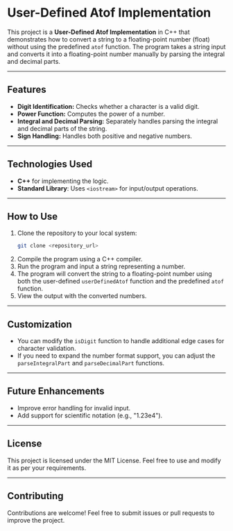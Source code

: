 # User-Defined Atof Implementation

This project is a **User-Defined Atof Implementation** in C++ that demonstrates how to convert a string to a floating-point number (float) without using the predefined `atof` function. The program takes a string input and converts it into a floating-point number manually by parsing the integral and decimal parts.

---

## Features
- **Digit Identification:** Checks whether a character is a valid digit.
- **Power Function:** Computes the power of a number.
- **Integral and Decimal Parsing:** Separately handles parsing the integral and decimal parts of the string.
- **Sign Handling:** Handles both positive and negative numbers.

---

## Technologies Used
- **C++** for implementing the logic.
- **Standard Library**: Uses `<iostream>` for input/output operations.

---

## How to Use
1. Clone the repository to your local system:
    ```bash
    git clone <repository_url>
    ```
2. Compile the program using a C++ compiler.
3. Run the program and input a string representing a number.
4. The program will convert the string to a floating-point number using both the user-defined `userDefinedAtof` function and the predefined `atof` function.
5. View the output with the converted numbers.


---

## Customization
- You can modify the `isDigit` function to handle additional edge cases for character validation.
- If you need to expand the number format support, you can adjust the `parseIntegralPart` and `parseDecimalPart` functions.

---

## Future Enhancements
- Improve error handling for invalid input.
- Add support for scientific notation (e.g., "1.23e4").

---

## License
This project is licensed under the MIT License. Feel free to use and modify it as per your requirements.

---

## Contributing
Contributions are welcome! Feel free to submit issues or pull requests to improve the project.
